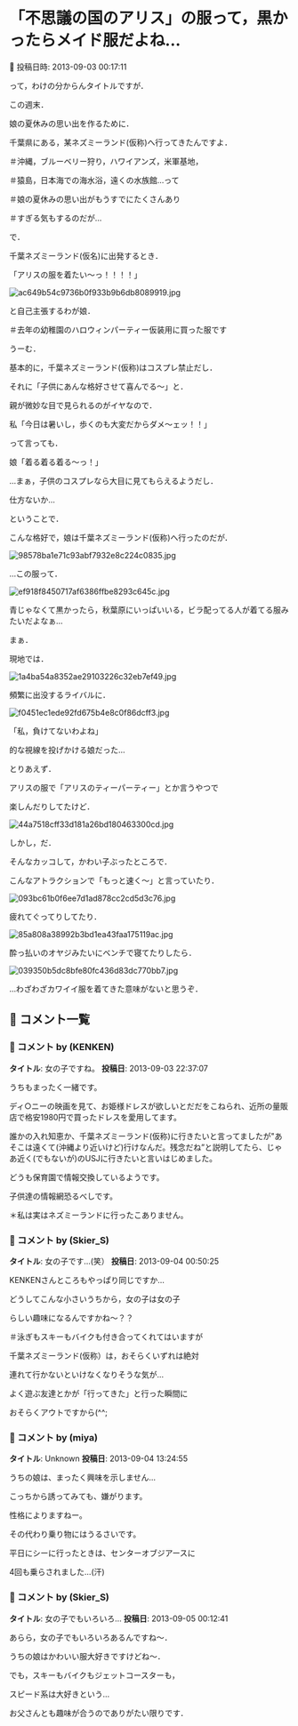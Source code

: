 # 「不思議の国のアリス」の服って，黒かったらメイド服だよね…

📅 投稿日時: 2013-09-03 00:17:11

って，わけの分からんタイトルですが．





この週末．


娘の夏休みの思い出を作るために．


千葉県にある，某ネズミーランド(仮称)へ行ってきたんですよ．





＃沖縄，ブルーベリー狩り，ハワイアンズ，米軍基地，


＃猿島，日本海での海水浴，遠くの水族館…って


＃娘の夏休みの思い出がもうすでにたくさんあり


＃すぎる気もするのだが…





で．


千葉ネズミーランド(仮名)に出発するとき．


「アリスの服を着たい～っ！！！！」




![ac649b54c9736b0f933b9b6db8089919.jpg](images/ac649b54c9736b0f933b9b6db8089919.jpg)




と自己主張するわが娘．


＃去年の幼稚園のハロウィンパーティー仮装用に買った服です





うーむ．


基本的に，千葉ネズミーランド(仮称)はコスプレ禁止だし．


それに「子供にあんな格好させて喜んでる～」と．


親が微妙な目で見られるのがイヤなので．





私「今日は暑いし，歩くのも大変だからダメ～ェッ！！」





って言っても．





娘「着る着る着る～っ！」





…まぁ，子供のコスプレなら大目に見てもらえるようだし．


仕方ないか…





ということで．


こんな格好で，娘は千葉ネズミーランド(仮称)へ行ったのだが．




![98578ba1e71c93abf7932e8c224c0835.jpg](images/98578ba1e71c93abf7932e8c224c0835.jpg)




…この服って．




![ef918f8450717af6386ffbe8293c645c.jpg](images/ef918f8450717af6386ffbe8293c645c.jpg)




青じゃなくて黒かったら，秋葉原にいっぱいいる，ビラ配ってる人が着てる服みたいだよなぁ…





まぁ．


現地では．




![1a4ba54a8352ae29103226c32eb7ef49.jpg](images/1a4ba54a8352ae29103226c32eb7ef49.jpg)




頻繁に出没するライバルに．




![f0451ec1ede92fd675b4e8c0f86dcff3.jpg](images/f0451ec1ede92fd675b4e8c0f86dcff3.jpg)




「私，負けてないわよね」


的な視線を投げかける娘だった…





とりあえず．


アリスの服で「アリスのティーパーティー」とか言うやつで


楽しんだりしてたけど．




![44a7518cff33d181a26bd180463300cd.jpg](images/44a7518cff33d181a26bd180463300cd.jpg)







しかし，だ．


そんなカッコして，かわい子ぶったところで．


こんなアトラクションで「もっと速く～」と言っていたり．




![093bc61b0f6ee7d1ad878cc2cd5d3c76.jpg](images/093bc61b0f6ee7d1ad878cc2cd5d3c76.jpg)




疲れてぐってりしてたり．




![85a808a38992b3bd1ea43faa175119ac.jpg](images/85a808a38992b3bd1ea43faa175119ac.jpg)




酔っ払いのオヤジみたいにベンチで寝てたりしたら．




![039350b5dc8bfe80fc436d83dc770bb7.jpg](images/039350b5dc8bfe80fc436d83dc770bb7.jpg)




…わざわざカワイイ服を着てきた意味がないと思うぞ．

## 💬 コメント一覧

### 💬 コメント by (KENKEN)
**タイトル**: 女の子ですね。
**投稿日**: 2013-09-03 22:37:07

うちもまったく一緒です。



ディ○ニーの映画を見て、お姫様ドレスが欲しいとだだをこねられ、近所の量販店で格安1980円で買ったドレスを愛用してます。



誰かの入れ知恵か、千葉ネズミーランド(仮称)に行きたいと言ってましたが"あそこは遠くて(沖縄より近いけど)行けなんだ。残念だね”と説明してたら、じゃあ近く(でもないが)のUSJに行きたいと言いはじめました。

どうも保育園で情報交換しているようです。

子供達の情報網恐るべしです。



＊私は実はネズミーランドに行ったこありません。

### 💬 コメント by (Skier_S)
**タイトル**: 女の子です…(笑）
**投稿日**: 2013-09-04 00:50:25

KENKENさんところもやっぱり同じですか…

どうしてこんな小さいうちから，女の子は女の子

らしい趣味になるんですかね～？？

＃泳ぎもスキーもバイクも付き合ってくれてはいますが



千葉ネズミーランド(仮称）は，おそらくいずれは絶対

連れて行かないといけなくなりそうな気が…

よく遊ぶ友達とかが「行ってきた」と行った瞬間に

おそらくアウトですから(^^;

### 💬 コメント by (miya)
**タイトル**: Unknown
**投稿日**: 2013-09-04 13:24:55

うちの娘は、まったく興味を示しません…

こっちから誘ってみても、嫌がります。

性格によりますねー。



その代わり乗り物にはうるさいです。

平日にシーに行ったときは、センターオブジアースに

4回も乗らされました…(汗)

### 💬 コメント by (Skier_S)
**タイトル**: 女の子でもいろいろ…
**投稿日**: 2013-09-05 00:12:41

あらら，女の子でもいろいろあるんですね～．

うちの娘はかわいい服大好きですけどね～．



でも，スキーもバイクもジェットコースターも，

スピード系は大好きという…

お父さんとも趣味が合うのでありがたい限りです．

